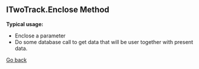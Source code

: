 

## ITwoTrack.Enclose Method


**Typical usage:**
- Enclose a parameter
- Do some database call to get data that will be user together with present data.

[Go back](../README.md#usage-documentation)  
